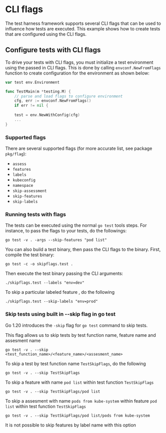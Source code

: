 
# CLI flags

The test harness framework supports several CLI flags that can be used to influence how tests are executed. This example shows how to create tests that are configured using the CLI flags.

## Configure tests with CLI flags

To drive your tests with CLI flags, you must initialize a test environment using the passed in CLI flags. This is done by calling `envconf.NewFromFlags` function to create configuration for the environment as shown below:

```go
var test env.Environment

func TestMain(m *testing.M) {
    // parse and load flags to configure environment
	cfg, err := envconf.NewFromFlags()
	if err != nil {
		
    test = env.NewWithConfig(cfg)
    ...
}
```

### Supported flags

There are several supported flags (for more accurate list, see package `pkg/flag`):

* `assess`
* `features`
* `labels`
* `kubeconfig`
* `namespace`
* `skip-assessment`
* `skip-features`
* `skip-labels`

### Running tests with flags

The tests can be executed using the normal `go test` tools steps. For instance, to pass the flags to your tests, do the followings:

```shell
go test -v . -args --skip-features "pod list"
```

You can also build a test binary, then pass the CLI flags to the binary. First, compile the test binary:

```shell
go test -c -o skipflags.test .
```

Then execute the test binary passing the CLI arguments:

```shell
./skipflags.test --labels "env=dev"
```

To skip a particular labeled feature , do the following

```shell
./skipflags.test --skip-labels "env=prod"
```

### Skip tests using built in --skip flag in go test 

Go 1.20 introduces the ```-skip``` flag for ```go test``` command to skip tests. 


This flag allows us to skip tests by test function name, feature name and assesment name
```shell
go test -v . --skip <test_function_name>/<feature_name>/<assesment_name>
```

To skip a test by test function name `TestSkipFlags`, do the following
```shell
go test -v . --skip TestSkipFlags
```

To skip a feature with name `pod list` within test function `TestSkipFlags`

```shell
go test -v . --skip TestSkipFlags/pod list
```

To skip a assesment with name `pods from kube-system` within feature `pod list` within test function `TestSkipFlags`
```shell
go test -v . --skip TestSkipFlags/pod list/pods from kube-system
```
It is not possible to skip features by label name with this option
